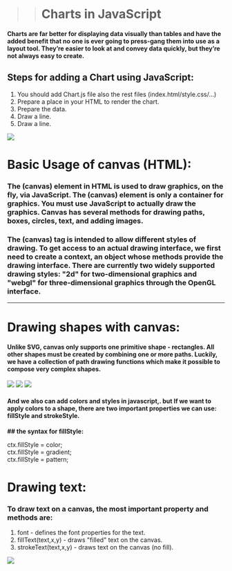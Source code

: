 >> # Charts in JavaScript 

#### Charts are far better for displaying data visually than tables and have the added benefit that no one is ever going to press-gang them into use as a layout tool. They’re easier to look at and convey data quickly, but they’re not always easy to create.

## Steps for adding a Chart using JavaScript:

1. You should add Chart.js file also the rest files (index.html/style.css/...)
2. Prepare a place in your HTML to render the chart.
3. Prepare the data.
4. Draw a line.
5. Draw a line.

![](https://uploads.sitepoint.com/wp-content/uploads/2018/08/1557811202uvcharts.png)

# Basic Usage of canvas (HTML):

### The (canvas) element in HTML is used to draw graphics, on the fly, via JavaScript. The (canvas) element is only a container for graphics. You must use JavaScript to actually draw the graphics. Canvas has several methods for drawing paths, boxes, circles, text, and adding images.


### The (canvas) tag is intended to allow different styles of drawing. To get access to an actual drawing interface, we first need to create a context, an object whose methods provide the drawing interface. There are currently two widely supported drawing styles: "2d" for two-dimensional graphics and "webgl" for three-dimensional graphics through the OpenGL interface.

*** 
# Drawing shapes with canvas:

#### Unlike SVG, canvas only supports one primitive shape - rectangles. All other shapes must be created by combining one or more paths. Luckily, we have a collection of path drawing functions which make it possible to compose very complex shapes.

![](https://static.webplatform.org/5/50/Canvas_default_grid.png)   ![](https://static.webplatform.org/5/54/Canvas_rect.png)  ![](https://static.webplatform.org/f/f6/Canvas_arc.png)


#### And we also can add colors and styles in javascript,. but If we want to apply colors to a shape, there are two important properties we can use: fillStyle and strokeStyle.

**## the syntax for fillStyle:**

ctx.fillStyle = color;  
ctx.fillStyle = gradient;  
ctx.fillStyle = pattern;

# Drawing text:


### To draw text on a canvas, the most important property and methods are:  

1. font - defines the font properties for the text.
2. fillText(text,x,y) - draws "filled" text on the canvas.
3. strokeText(text,x,y) - draws text on the canvas (no fill).


![](https://i.stack.imgur.com/YXN7y.png)


